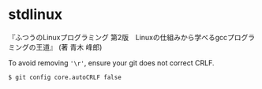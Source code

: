 # stdlinux

『ふつうのLinuxプログラミング 第2版　Linuxの仕組みから学べるgccプログラミングの王道』 (著 青木 峰郎)


To avoid removing `'\r'`, ensure your git does not correct CRLF.

```
$ git config core.autoCRLF false
```
